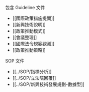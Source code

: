 包含 Guideline 文件
- [[國際政策措施提問]]
- [[新興技術說明]]
- [[政策推動模式]]
- [[會議整理]]
- [[國際法令規範觀測]]
- [[政策推動策略]]

SOP 文件
- [[../SOP/指標分析]]
- [[../SOP/立法院回覆]]
- [[../SOP/新興技術發展規劃-數據型]]